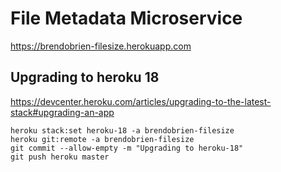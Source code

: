 # File Metadata Microservice

<a href="https://brendobrien-filesize.herokuapp.com">https://brendobrien-filesize.herokuapp.com</a>

## Upgrading to heroku 18

https://devcenter.heroku.com/articles/upgrading-to-the-latest-stack#upgrading-an-app

```
heroku stack:set heroku-18 -a brendobrien-filesize
heroku git:remote -a brendobrien-filesize
git commit --allow-empty -m "Upgrading to heroku-18"
git push heroku master
```

